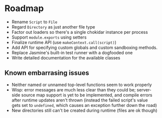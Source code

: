 # Roadmap

* Rename `Script` to `File`
* Regard `Directory` as just another file type
* Factor out loaders so there's a single chokidar instance per process
* Support `module.exports` using setters
* Finalize runtime API (use `makeContext.call(script)`)
* Add API for specifying custom globals and custom sandboxing methods.
* Replace Jasmine's built-in test runner with a dogfooded one
* Write detailed documentation for the available classes

## Known embarrasing issues

* Neither named or unnamed top-level functions seem to work properly
* Wisp: error messages are much less clear than they could be; server-side
  source map support is yet to be implemented, and compile errors after runtime
  updates aren't thrown (instead the failed script's value gets set to
  `undefined`, which causes an exception further down the road)
* New directories still can't be created during runtime (files are ok though)
